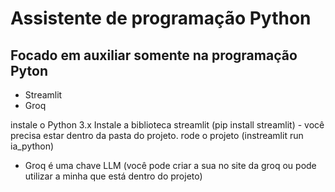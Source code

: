 # Assistente de programação Python
## Focado em auxiliar somente na programação Pyton

* Streamlit
* Groq

instale o Python 3.x
Instale a biblioteca streamlit (pip install streamlit) - você precisa estar dentro da pasta do projeto.
rode o projeto (instreamlit run ia_python)

- Groq é uma chave LLM (você pode criar a sua no site da groq ou pode utilizar a minha que está dentro do projeto)


